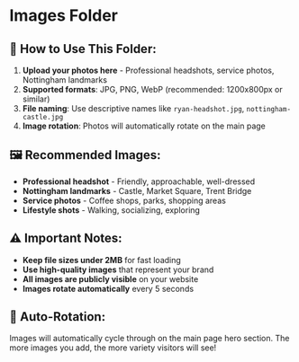 # Images Folder

## 📸 **How to Use This Folder:**

1. **Upload your photos here** - Professional headshots, service photos, Nottingham landmarks
2. **Supported formats**: JPG, PNG, WebP (recommended: 1200x800px or similar)
3. **File naming**: Use descriptive names like `ryan-headshot.jpg`, `nottingham-castle.jpg`
4. **Image rotation**: Photos will automatically rotate on the main page

## 🖼️ **Recommended Images:**

- **Professional headshot** - Friendly, approachable, well-dressed
- **Nottingham landmarks** - Castle, Market Square, Trent Bridge
- **Service photos** - Coffee shops, parks, shopping areas
- **Lifestyle shots** - Walking, socializing, exploring

## ⚠️ **Important Notes:**

- **Keep file sizes under 2MB** for fast loading
- **Use high-quality images** that represent your brand
- **All images are publicly visible** on your website
- **Images rotate automatically** every 5 seconds

## 🔄 **Auto-Rotation:**

Images will automatically cycle through on the main page hero section. The more images you add, the more variety visitors will see!
